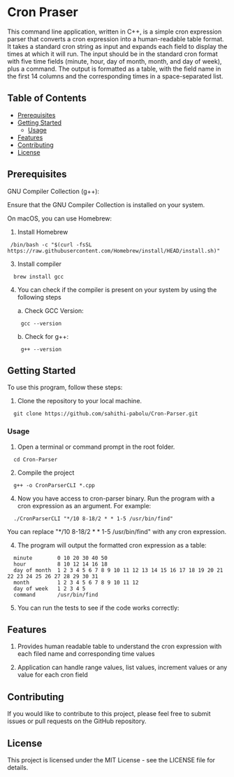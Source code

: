 
# Cron Praser

This command line application, written in C++, is a simple cron expression parser that converts a cron expression into a human-readable table format. It takes a standard cron string as input and expands each field to display the times at which it will run. The input should be in the standard cron format with five time fields (minute, hour, day of month, month, and day of week), plus a command. The output is formatted as a table, with the field name in the first 14 columns and the corresponding times in a space-separated list.

## Table of Contents
- [Prerequisites](#prerequisites)
- [Getting Started](#getting-started)
  - [Usage](#usage)
- [Features](#features)
- [Contributing](#contributing)
- [License](#license)

## Prerequisites

GNU Compiler Collection (g++):

Ensure that the GNU Compiler Collection is installed on your system. 

On macOS, you can use Homebrew:

1. Install Homebrew

  ```
   /bin/bash -c "$(curl -fsSL https://raw.githubusercontent.com/Homebrew/install/HEAD/install.sh)"
  ```

3. Install compiler

  ```
    brew install gcc
  ```

4. You can check if the compiler is present on your system by using the following steps

    a. Check GCC Version:

        gcc --version

    b. Check for g++:

        g++ --version

## Getting Started

To use this program, follow these steps:

1. Clone the repository to your local machine.

  ```
    git clone https://github.com/sahithi-pabolu/Cron-Parser.git
  ```

### Usage

1. Open a terminal or command prompt in the root folder.

  ```
    cd Cron-Parser
  ```

2. Compile the project

  ```
    g++ -o CronParserCLI *.cpp
  ```

4. Now you have access to cron-parser binary. Run the program with a cron expression as an argument. For example:

  ```
    ./CronParserCLI "*/10 8-18/2 * * 1-5 /usr/bin/find"
  ```

You can replace "*/10 8-18/2 * * 1-5 /usr/bin/find" with any cron expression.

4. The program will output the formatted cron expression as a table:

  ```
    minute        0 10 20 30 40 50 
    hour          8 10 12 14 16 18 
    day of month  1 2 3 4 5 6 7 8 9 10 11 12 13 14 15 16 17 18 19 20 21 22 23 24 25 26 27 28 29 30 31 
    month         1 2 3 4 5 6 7 8 9 10 11 12 
    day of week   1 2 3 4 5 
    command       /usr/bin/find
  ```

5. You can run the tests to see if the code works correctly:

## Features

1. Provides human readable table to understand the cron expression with each filed name and corresponding time values

2. Application can handle range values, list values, increment values or any value for each cron field

## Contributing
If you would like to contribute to this project, please feel free to submit issues or pull requests on the GitHub repository.

## License
This project is licensed under the MIT License - see the LICENSE file for details.
